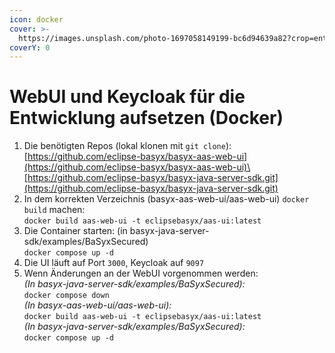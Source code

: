 ```yaml
---
icon: docker
cover: >-
  https://images.unsplash.com/photo-1697058149199-bc6d94639a82?crop=entropy&cs=srgb&fm=jpg&ixid=M3wxOTcwMjR8MHwxfHNlYXJjaHw5fHxkb2NrZXJ8ZW58MHx8fHwxNzI5Nzk4OTIyfDA&ixlib=rb-4.0.3&q=85
coverY: 0
---
```


# WebUI und Keycloak für die Entwicklung aufsetzen (Docker)

1. Die benötigten Repos (lokal klonen mit `git clone`):\
   [https://github.com/eclipse-basyx/basyx-aas-web-ui](https://github.com/eclipse-basyx/basyx-aas-web-ui)\
   [https://github.com/eclipse-basyx/basyx-java-server-sdk.git](https://github.com/eclipse-basyx/basyx-java-server-sdk.git)
2. In dem korrekten Verzeichnis (basyx-aas-web-ui/aas-web-ui) `docker build` machen:\
   `docker build aas-web-ui -t eclipsebasyx/aas-ui:latest`
3. Die Container starten: (in basyx-java-server-sdk/examples/BaSyxSecured)\
   `docker compose up -d`
4. Die UI läuft auf Port `3000`, Keycloak auf `9097`
5. Wenn Änderungen an der WebUI vorgenommen werden:\
   _(In basyx-java-server-sdk/examples/BaSyxSecured):_\
   `docker compose down`\
   _(In basyx-aas-web-ui/aas-web-ui):_\
   `docker build aas-web-ui -t eclipsebasyx/aas-ui:latest`    \
   _(In basyx-java-server-sdk/examples/BaSyxSecured):_\
   `docker compose up -d`

